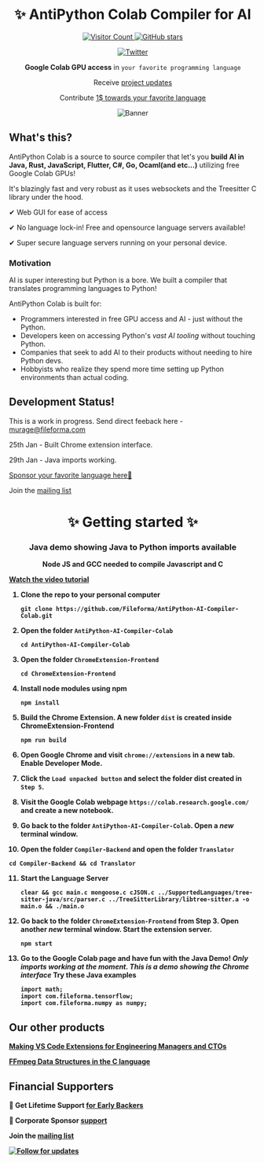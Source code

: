 <div align="center">
<h1>✨ AntiPython Colab Compiler for AI</h1>
  
<a href="https://github.com/Fileforma/AntiPython-AI-Club/" target="_blank" title="GitHub stars">
<img src = "https://api.visitorbadge.io/api/daily?path=https%3A%2F%2Fgithub.com%2FFileforma%2FAntiPython-AI-Compiler-Colab&label=Online%20Visitors&countColor=%23263759&style=flat-square"
 alt="Visitor Count" />
<img src="https://img.shields.io/github/stars/Fileforma" alt="GitHub stars"/>

[![Twitter](https://img.shields.io/twitter/follow/murage_kibicho?style=social)](https://twitter.com/intent/follow?screen_name=murage_kibicho)

</a>

**Google Colab GPU access** in `your favorite programming language`

Receive [project updates](https://antipythonai.substack.com/)

Contribute [1$ towards your favorite language](https://opencollective.com/fileforma)


<img src="https://res.cloudinary.com/dcrelr5e7/image/upload/v1706581854/Virtual_Assistant_Promotion_of_Services_Facebook_Cover_Photo_kxqr4d.png" alt="Banner"/>

</div>


## What's this?
AntiPython Colab is a source to source compiler that let's you **build AI in Java, Rust, JavaScript, Flutter, C#, Go, Ocaml(and etc...)** utilizing free Google Colab GPUs!

It's blazingly fast and very robust as it uses websockets and the Treesitter C library under the hood.

✔ Web GUI for ease of access

✔ No language lock-in! Free and opensource language servers available!

✔ Super secure language servers running on your personal device.


### Motivation
AI is super interesting but Python is a bore. We built a compiler that translates programming languages to Python!

AntiPython Colab is built for:

-   Programmers interested in free GPU access and AI - just without the Python.
-   Developers keen on accessing Python's *vast AI tooling* without touching Python. 
-   Companies that seek to add AI to their products without needing to hire Python devs.
-   Hobbyists who realize they spend more time setting up Python environments than actual coding.

## Development Status!
This is a work in progress. Send direct feeback here - murage@fileforma.com

25th Jan - Built Chrome extension interface.

29th Jan - Java imports working. 

[Sponsor your favorite language here🙏](https://opencollective.com/fileforma)

Join the [mailing list](https://antipythonai.substack.com/)

<div align="center">
<h1>✨ Getting started ✨</h1>
<h3>Java demo showing Java to Python imports available</h3>
<p> <b>Node JS and GCC<b> needed to compile Javascript and C</p>
</div>
  
[Watch the video tutorial](https://youtu.be/mmfHCCA0IHE)

1. Clone the repo to your personal computer
   ```
   git clone https://github.com/Fileforma/AntiPython-AI-Compiler-Colab.git
   ```
2. Open the folder `AntiPython-AI-Compiler-Colab`
   ```
   cd AntiPython-AI-Compiler-Colab
   ```

3. Open the folder `ChromeExtension-Frontend`
   ```
   cd ChromeExtension-Frontend
   ```
4. Install node modules using npm
   ```
   npm install
   ```
5. Build the Chrome Extension. A new folder `dist` is created inside **ChromeExtension-Frontend**
   ```
   npm run build
   ```
6. Open Google Chrome and visit `chrome://extensions` in a new tab. Enable Developer Mode.
7. Click the `Load unpacked button` and select the folder **dist** created in `Step 5`.
8. Visit the Google Colab webpage `https://colab.research.google.com/` and create a new notebook.

9. Go back to the folder `AntiPython-AI-Compiler-Colab`. Open a *new* terminal window.
10. Open the folder `Compiler-Backend` and open the folder `Translator`
   ```
   cd Compiler-Backend && cd Translator
   ```
11. Start the Language Server
    ```
    clear && gcc main.c mongoose.c cJSON.c ../SupportedLanguages/tree-sitter-java/src/parser.c ../TreeSitterLibrary/libtree-sitter.a -o main.o && ./main.o
    ```
13. Go back to the folder `ChromeExtension-Frontend` from Step 3. Open another *new* terminal window. Start the extension server.
    ```
    npm start
    ```
14. Go to the Google Colab page and have fun with the Java Demo!
    *Only imports working at the moment. This is a demo showing the Chrome interface*
    Try these Java examples
    ```
    import math;
    import com.fileforma.tensorflow;
    import com.fileforma.numpy as numpy;
    ```

## Our other products
[Making VS Code Extensions for Engineering Managers and CTOs](https://www.udemy.com/course/vscode-extensions)

[FFmpeg Data Structures in the C language](https://www.udemy.com/course/part-1-video-coding-with-ffmpeg-and-c-in-replit-online-ide)  



## Financial Supporters

🙏 Get Lifetime Support [for Early Backers](https://opencollective.com/fileforma)

🏢 Corporate Sponsor [support](https://opencollective.com/fileforma)

Join the [mailing list](https://antipythonai.substack.com/)


[<img src="https://img.shields.io/twitter/follow/murage_kibicho" alt="Follow for updates"/>](https://twitter.com/murage_kibicho)


